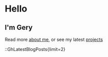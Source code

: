 # Hello

## I'm Gery

Read more [about me](/about), or see my latest [projects](/projects)

<!-- TODO: limit not working when transitioning from main to blog page-->

::GhLatestBlogPosts{limit=2}
